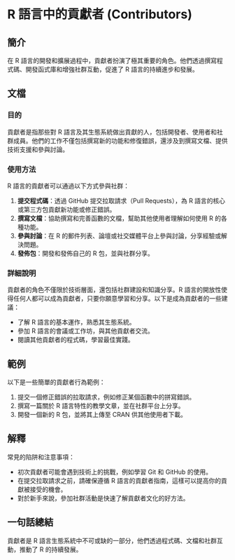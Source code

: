 <!--
Meta Description: # R 語言中的貢獻者 (Contributors) ## 簡介 在 R 語言的開發和擴展過程中，貢獻者扮演了極其重要的角色。他們透過撰寫程式碼、開發函式庫和增強社群互動，促進了 R 語言的持續進步和發展。 ## 文檔 ### 目的 貢獻者是指那些對 R 語言及其生態系統做出貢獻的人，包括開發者、使...
Meta Keywords: github, 語言中的貢獻者, contributors, 語言的開發和擴展過程中, 貢獻者扮演了極其重要的角色
-->

# R 語言中的貢獻者 (Contributors)

## 簡介
在 R 語言的開發和擴展過程中，貢獻者扮演了極其重要的角色。他們透過撰寫程式碼、開發函式庫和增強社群互動，促進了 R 語言的持續進步和發展。

## 文檔
### 目的
貢獻者是指那些對 R 語言及其生態系統做出貢獻的人，包括開發者、使用者和社群成員。他們的工作不僅包括撰寫新的功能和修復錯誤，還涉及到撰寫文檔、提供技術支援和參與討論。

### 使用方法
R 語言的貢獻者可以通過以下方式參與社群：
1. **提交程式碼**：透過 GitHub 提交拉取請求（Pull Requests），為 R 語言的核心或第三方包貢獻新功能或修正錯誤。
2. **撰寫文檔**：協助撰寫和完善函數的文檔，幫助其他使用者理解如何使用 R 的各種功能。
3. **參與討論**：在 R 的郵件列表、論壇或社交媒體平台上參與討論，分享經驗或解決問題。
4. **發佈包**：開發和發佈自己的 R 包，並與社群分享。

### 詳細說明
貢獻者的角色不僅限於技術層面，還包括社群建設和知識分享。R 語言的開放性使得任何人都可以成為貢獻者，只要你願意學習和分享。以下是成為貢獻者的一些建議：
- 了解 R 語言的基本運作，熟悉其生態系統。
- 參加 R 語言的會議或工作坊，與其他貢獻者交流。
- 閱讀其他貢獻者的程式碼，學習最佳實踐。

## 範例
以下是一些簡單的貢獻者行為範例：
1. 提交一個修正錯誤的拉取請求，例如修正某個函數中的拼寫錯誤。
2. 撰寫一篇關於 R 語言特性的教學文章，並在社群平台上分享。
3. 開發一個新的 R 包，並將其上傳至 CRAN 供其他使用者下載。

## 解釋
常見的陷阱和注意事項：
- 初次貢獻者可能會遇到技術上的挑戰，例如學習 Git 和 GitHub 的使用。
- 在提交拉取請求之前，請確保遵循 R 語言的貢獻者指南，這樣可以提高你的貢獻被接受的機會。
- 對於新手來說，參加社群活動是快速了解貢獻者文化的好方法。

## 一句話總結
貢獻者是 R 語言生態系統中不可或缺的一部分，他們透過程式碼、文檔和社群互動，推動了 R 的持續發展。